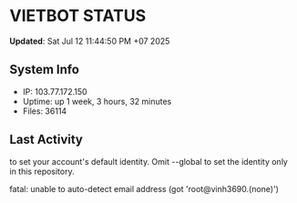 # VIETBOT STATUS
**Updated**: Sat Jul 12 11:44:50 PM +07 2025

## System Info
- IP: 103.77.172.150
- Uptime: up 1 week, 3 hours, 32 minutes
- Files: 36114

## Last Activity

to set your account's default identity.
Omit --global to set the identity only in this repository.

fatal: unable to auto-detect email address (got 'root@vinh3690.(none)')
